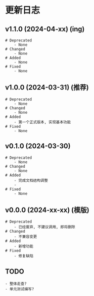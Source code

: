 # 更新日志

## v1.1.0 (2024-04-xx) (ing)
```shell
# Deprecated
    - None
# Changed
    - None
# Added
    - None
# Fixed
    - None
```

## v1.0.0 (2024-03-31) (推荐)
```shell
# Deprecated
    - None
# Changed
    - None
# Added
    - 第一个正式版本, 实现基本功能
# Fixed
    - None
```

## v0.1.0 (2024-03-30)
```shell
# Deprecated
    - None
# Changed
    - None
# Added
    - 完成文档结构调整
    - 
# Fixed
    - None
```

## v0.0.0 (2024-xx-xx) (模版)
```shell
# Deprecated
    - 已经废弃, 不建议调用, 即将删除
# Changed
    - 不兼容变更
# Added
    - 新增功能
# Fixed
    - 修复缺陷
```

## TODO

```shell
- 整体走查?
- 单元测试编写?

```
